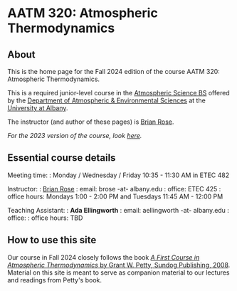# AATM 320: Atmospheric Thermodynamics

## About

This is the home page for the Fall 2024 edition of the course AATM 320: Atmospheric Thermodynamics.

This is a required junior-level course in the [Atmospheric Science BS](https://www.albany.edu/daes/programs/bs-atmospheric-science) offered by the [Department of Atmospheric & Environmental Sciences](https://www.albany.edu/daes) at the [University at Albany](https://www.albany.edu).


The instructor (and author of these pages) is [Brian Rose](https://www.atmos.albany.edu/facstaff/brose/).

*For the 2023 version of the course, look [here](https://www.atmos.albany.edu/facstaff/brose/classes/atm320-thermodynamics/2023/).*

## Essential course details

Meeting time:
: Monday / Wednesday / Friday 10:35 - 11:30 AM in ETEC 482

Instructor:
: [Brian Rose](https://www.atmos.albany.edu/facstaff/brose/)
: email: brose -at- albany.edu 
: office: ETEC 425
: office hours: Mondays 1:00 - 2:00 PM and Tuesdays 11:45 AM - 12:00 PM

Teaching Assistant:
: **Ada Ellingworth**
: email: aellingworth -at- albany.edu
: office: 
: office hours: TBD

## How to use this site

Our course in Fall 2024 closely follows the book [_A First Course in Atmospheric Thermodynamics_ by Grant W. Petty, Sundog Publishing, 2008](https://sundogpublishingstore.myshopify.com/products/a-first-course-in-atmospheric-thermodynamics-g-w-petty). Material on this site is meant to serve as companion material to our lectures and readings from Petty's book.